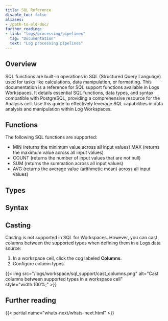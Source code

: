```yaml
---
title: SQL Reference
disable_toc: false
aliases:
- /path-to-old-doc/
further_reading:
- link: "logs/processing/pipelines"
  tag: "Documentation"
  text: "Log processing pipelines"
---
```


## Overview

SQL functions are built-in operations in SQL (Structured Query Language) used for tasks like calculations, data manipulation, or formatting. This documentation is a reference for SQL support functions available in Logs Workspaces. It details essential SQL functions, data types, and syntax compatible with PostgreSQL, providing a comprehensive resource for the Analysis cell. Use this guide to effectively leverage SQL capabilities in data analysis and manipulation within Log Workspaces.

## Functions

The following SQL functions are supported:
- MIN (returns the minimum value across all input values)
MAX (returns the maximum value across all input values)
- COUNT (returns the number of input values that are not null)
- SUM (returns the summation across all input values)
- AVG (returns the average value (arithmetic mean)  across all input values)

## Types

## Syntax

## Casting

Casting is not supported in SQL for Workspaces. However, you can cast columns between the supported types when defining them in a Logs data source:

1. In a workspace cell, click the cog labeled **Columns**.
1. Configure column types.

{{< img src="/logs/workspace/sql_support/cast_columns.png" alt="Cast columns between supported types in a workspace cell" style="width:100%;" >}}


## Further reading

{{< partial name="whats-next/whats-next.html" >}}